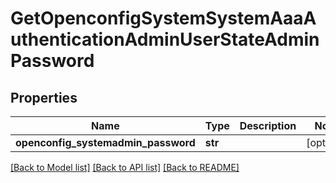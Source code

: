 # GetOpenconfigSystemSystemAaaAuthenticationAdminUserStateAdminPassword

## Properties
Name | Type | Description | Notes
------------ | ------------- | ------------- | -------------
**openconfig_systemadmin_password** | **str** |  | [optional] 

[[Back to Model list]](../README.md#documentation-for-models) [[Back to API list]](../README.md#documentation-for-api-endpoints) [[Back to README]](../README.md)


